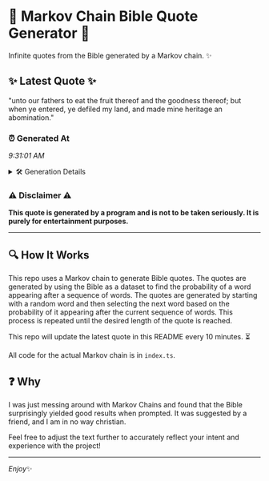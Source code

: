 # 📖 Markov Chain Bible Quote Generator 📖

Infinite quotes from the Bible generated by a Markov chain. ✨

## ✨ Latest Quote ✨
"unto our fathers to eat the fruit thereof and the goodness thereof; but when ye entered, ye defiled my land, and made mine heritage an abomination."

### ⏰ Generated At
*9:31:01 AM*

<details>
    <summary>🛠️ Generation Details</summary>
    <p>
        <strong>🌱 Seed:</strong> unto<br>
        <strong>🔄 Iterations:</strong> 25<br>
        <strong>📜 Context History:</strong><br>[ unto ]: our<br>[ unto, our ]: fathers<br>[ unto, our, fathers ]: to<br>[ unto, our, fathers, to ]: eat<br>[ unto, our, fathers, to, eat ]: the<br>[ unto, our, fathers, to, eat, the ]: fruit<br>[ our, fathers, to, eat, the, fruit ]: thereof<br>[ fathers, to, eat, the, fruit, thereof ]: and<br>[ to, eat, the, fruit, thereof, and ]: the<br>[ eat, the, fruit, thereof, and, the ]: goodness<br>[ the, fruit, thereof, and, the, goodness ]: thereof;<br>[ fruit, thereof, and, the, goodness, thereof; ]: but<br>[ thereof, and, the, goodness, thereof;, but ]: when<br>[ and, the, goodness, thereof;, but, when ]: ye<br>[ the, goodness, thereof;, but, when, ye ]: entered,<br>[ goodness, thereof;, but, when, ye, entered, ]: ye<br>[ thereof;, but, when, ye, entered,, ye ]: defiled<br>[ but, when, ye, entered,, ye, defiled ]: my<br>[ when, ye, entered,, ye, defiled, my ]: land,<br>[ ye, entered,, ye, defiled, my, land, ]: and<br>[ entered,, ye, defiled, my, land,, and ]: made<br>[ ye, defiled, my, land,, and, made ]: mine<br>[ defiled, my, land,, and, made, mine ]: heritage<br>[ my, land,, and, made, mine, heritage ]: an<br>[ land,, and, made, mine, heritage, an ]: abomination.<br>
    </p>
</details>

### ⚠️ Disclaimer ⚠️
**This quote is generated by a program and is not to be taken seriously. It is purely for entertainment purposes.**

---

## 🔍 How It Works

This repo uses a Markov chain to generate Bible quotes. The quotes are generated by using the Bible as a dataset to find the probability of a word appearing after a sequence of words. The quotes are generated by starting with a random word and then selecting the next word based on the probability of it appearing after the current sequence of words. This process is repeated until the desired length of the quote is reached.

This repo will update the latest quote in this README every 10 minutes. ⏳

All code for the actual Markov chain is in `index.ts`.

## ❓ Why

I was just messing around with Markov Chains and found that the Bible surprisingly yielded good results when prompted. 
It was suggested by a friend, and I am in no way christian.

Feel free to adjust the text further to accurately reflect your intent and experience with the project!

---

*Enjoy*✨
